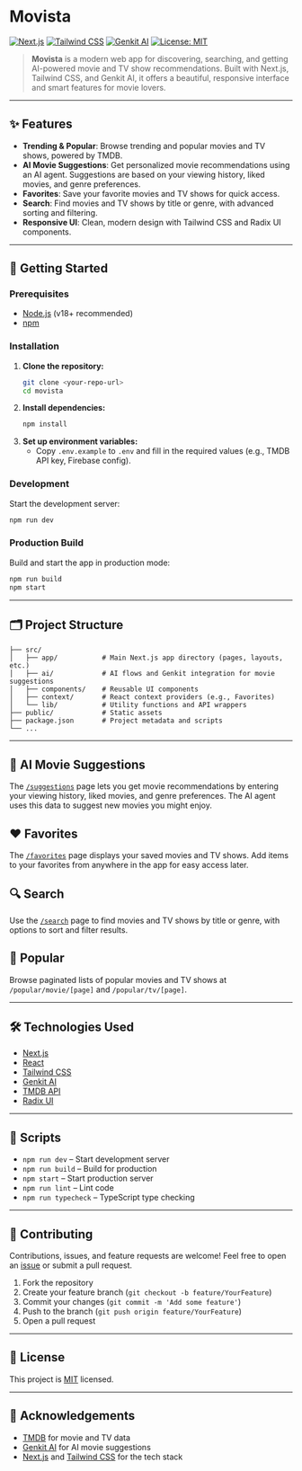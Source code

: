 # Movista

[![Next.js](https://img.shields.io/badge/Next.js-15.3.3-blue?logo=next.js)](https://nextjs.org/) [![Tailwind CSS](https://img.shields.io/badge/TailwindCSS-3.4.1-38bdf8?logo=tailwindcss)](https://tailwindcss.com/) [![Genkit AI](https://img.shields.io/badge/Genkit-1.8.0-ffb300?logo=google)](https://github.com/genkit-ai/genkit) [![License: MIT](https://img.shields.io/badge/License-MIT-yellow.svg)](LICENSE)

> **Movista** is a modern web app for discovering, searching, and getting AI-powered movie and TV show recommendations. Built with Next.js, Tailwind CSS, and Genkit AI, it offers a beautiful, responsive interface and smart features for movie lovers.

---

## ✨ Features

- **Trending & Popular**: Browse trending and popular movies and TV shows, powered by TMDB.
- **AI Movie Suggestions**: Get personalized movie recommendations using an AI agent. Suggestions are based on your viewing history, liked movies, and genre preferences.
- **Favorites**: Save your favorite movies and TV shows for quick access.
- **Search**: Find movies and TV shows by title or genre, with advanced sorting and filtering.
- **Responsive UI**: Clean, modern design with Tailwind CSS and Radix UI components.

---

## 🚀 Getting Started

### Prerequisites

- [Node.js](https://nodejs.org/) (v18+ recommended)
- [npm](https://www.npmjs.com/)

### Installation

1. **Clone the repository:**
   ```bash
   git clone <your-repo-url>
   cd movista
   ```
2. **Install dependencies:**
   ```bash
   npm install
   ```
3. **Set up environment variables:**
   - Copy `.env.example` to `.env` and fill in the required values (e.g., TMDB API key, Firebase config).

### Development

Start the development server:
```bash
npm run dev
```

### Production Build

Build and start the app in production mode:
```bash
npm run build
npm start
```

---

## 🗂️ Project Structure

```
├── src/
│   ├── app/           # Main Next.js app directory (pages, layouts, etc.)
│   ├── ai/            # AI flows and Genkit integration for movie suggestions
│   ├── components/    # Reusable UI components
│   ├── context/       # React context providers (e.g., Favorites)
│   └── lib/           # Utility functions and API wrappers
├── public/            # Static assets
├── package.json       # Project metadata and scripts
└── ...
```

---

## 🤖 AI Movie Suggestions

The [`/suggestions`](./src/app/suggestions/page.tsx) page lets you get movie recommendations by entering your viewing history, liked movies, and genre preferences. The AI agent uses this data to suggest new movies you might enjoy.

## ❤️ Favorites

The [`/favorites`](./src/app/favorites/page.tsx) page displays your saved movies and TV shows. Add items to your favorites from anywhere in the app for easy access later.

## 🔍 Search

Use the [`/search`](./src/app/search/page.tsx) page to find movies and TV shows by title or genre, with options to sort and filter results.

## 🌟 Popular

Browse paginated lists of popular movies and TV shows at `/popular/movie/[page]` and `/popular/tv/[page]`.

---

## 🛠️ Technologies Used

- [Next.js](https://nextjs.org/)
- [React](https://react.dev/)
- [Tailwind CSS](https://tailwindcss.com/)
- [Genkit AI](https://github.com/genkit-ai/genkit)
- [TMDB API](https://www.themoviedb.org/documentation/api)
- [Radix UI](https://www.radix-ui.com/)

---

## 📜 Scripts

- `npm run dev` – Start development server
- `npm run build` – Build for production
- `npm start` – Start production server
- `npm run lint` – Lint code
- `npm run typecheck` – TypeScript type checking

---

## 🤝 Contributing

Contributions, issues, and feature requests are welcome! Feel free to open an [issue](https://github.com/mishcoders/movies-site/issues) or submit a pull request.

1. Fork the repository
2. Create your feature branch (`git checkout -b feature/YourFeature`)
3. Commit your changes (`git commit -m 'Add some feature'`)
4. Push to the branch (`git push origin feature/YourFeature`)
5. Open a pull request

---

## 📄 License

This project is [MIT](LICENSE) licensed.

---

## 🙏 Acknowledgements

- [TMDB](https://www.themoviedb.org/) for movie and TV data
- [Genkit AI](https://github.com/genkit-ai/genkit) for AI movie suggestions
- [Next.js](https://nextjs.org/) and [Tailwind CSS](https://tailwindcss.com/) for the tech stack
